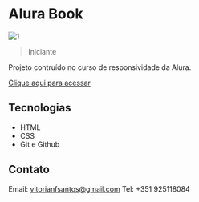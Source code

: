# Alura Book

![1](https://github.com/vitorianfonseca/AluraBook/assets/113269524/6ee6dd2d-a832-4deb-80a5-8d862bd26ab7)

> Iniciante

Projeto contruído no curso de responsividade da Alura.

[Clique aqui para acessar](https://v1fonseca911.github.io/social-tree/](https://alura-book-git-main-v1fonseca911.vercel.app/))

## Tecnologias

- HTML
- CSS
- Git e Github

## Contato

Email: vitorianfsantos@gmail.com
Tel: +351 925118084
